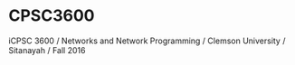 # CPSC3600
iCPSC 3600 / Networks and Network Programming / Clemson University / Sitanayah / Fall 2016
